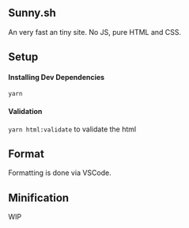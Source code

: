 ## Sunny.sh

An very fast an tiny site. No JS, pure HTML and CSS.


## Setup

#### Installing Dev Dependencies

`yarn`

#### Validation

`yarn html:validate` to validate the html

## Format

Formatting is done via VSCode.

## Minification

WIP